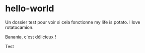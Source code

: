 # hello-world
Un dossier test pour voir si cela fonctionne
my life is potato. I love rotatocamion.

Banania, c'est délicieux !

Test